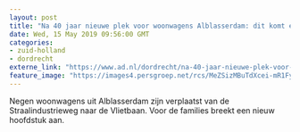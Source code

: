 ```yaml
---
layout: post
title: "Na 40 jaar nieuwe plek voor woonwagens Alblasserdam: dit komt er allemaal bij kijken"
date: Wed, 15 May 2019 09:56:00 GMT
categories: 
- zuid-holland 
- dordrecht 
externe_link: "https://www.ad.nl/dordrecht/na-40-jaar-nieuwe-plek-voor-woonwagens-alblasserdam-dit-komt-er-allemaal-bij-kijken~a07613f4/"
feature_image: "https://images4.persgroep.net/rcs/MeZSizMBuTdXcei-mR1FyPjPEHI/diocontent/148356242/_fitwidth/400/?appId=21791a8992982cd8da851550a453bd7f&quality=0.7"
---
```


Negen woonwagens uit Alblasserdam zijn verplaatst van de Straalindustrieweg naar de Vlietbaan. Voor de families breekt een nieuw hoofdstuk aan.

